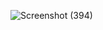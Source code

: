 ![Screenshot (394)](https://user-images.githubusercontent.com/85113970/140651830-ce3930a8-b3fb-415b-9745-1b440d1165ff.png)
